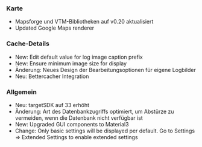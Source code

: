 ### Karte
- Mapsforge und VTM-Bibliotheken auf v0.20 aktualisiert
- Updated Google Maps renderer

### Cache-Details
- New: Edit default value for log image caption prefix
- New: Ensure minimum image size for display
- Änderung: Neues Design der Bearbeitungsoptionen für eigene Logbilder
- Neu: Bettercacher Integration

### Allgemein
- Neu: targetSDK auf 33 erhöht
- Änderung: Art des Datenbankzugriffs optimiert, um Abstürze zu vermeiden, wenn die Datenbank nicht verfügbar ist
- New: Upgraded GUI components to Material3
- Change: Only basic settings will be displayed per default. Go to Settings => Extended Settings to enable extended settings

